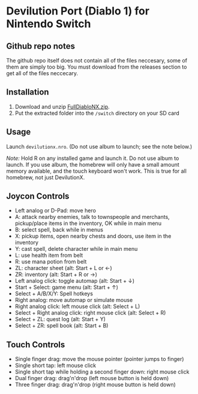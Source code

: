 # Devilution Port (Diablo 1) for Nintendo Switch

## Github repo notes
The github repo itself does not contain all of the files neccesary, some of them are simply too big. You must download from the releases section to get all of the files neccecary. 

## Installation

1. Download and unzip [FullDiabloNX.zip](https://github.com/jeb495/Full-Diablo-NX/releases/tag/v1.0.0).
2. Put the extracted folder into the `/switch` directory on your SD card

## Usage

Launch `devilutionx.nro`. (Do not use album to launch; see the note below.)

*Note:* Hold R on any installed game and launch it. Do not use album to launch. If you use album, the homebrew will only have a small amount memory available, and the touch keyboard won't work. This is true for all homebrew, not just DevilutionX.

## Joycon Controls

- Left analog or D-Pad: move hero
- A: attack nearby enemies, talk to townspeople and merchants, pickup/place items in the inventory, OK while in main menu
- B: select spell, back while in menus
- X: pickup items, open nearby chests and doors, use item in the inventory
- Y: cast spell, delete character while in main menu
- L: use health item from belt
- R: use mana potion from belt
- ZL: character sheet (alt: Start + L or ←)
- ZR: inventory (alt: Start + R or →)
- Left analog click: toggle automap (alt: Start + ↓)
- Start + Select: game menu (alt: Start + ↑)
- Select + A/B/X/Y: Spell hotkeys
- Right analog: move automap or simulate mouse
- Right analog click: left mouse click (alt: Select + L)
- Select + Right analog click: right mouse click (alt: Select + R)
- Select + ZL: quest log (alt: Start + Y)
- Select + ZR: spell book (alt: Start + B)

## Touch Controls

- Single finger drag: move the mouse pointer (pointer jumps to finger)
- Single short tap: left mouse click
- Single short tap while holding a second finger down: right mouse click
- Dual finger drag: drag'n'drop (left mouse button is held down)
- Three finger drag: drag'n'drop (right mouse button is held down)

